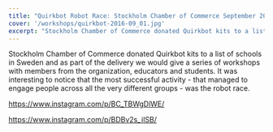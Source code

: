 ```yaml
---
title: "Quirkbot Robot Race: Stockholm Chamber of Commerce September 2016"
cover: '/workshops/quirkbot-2016-09_01.jpg'
excerpt: "Stockholm Chamber of Commerce donated Quirkbot kits to a list of schools in Sweden and as part of the delivery we would give a series of workshops with members from the organization, educators and students. It was interesting to notice that the most successful activity - that managed to engage people across all the very different groups - was the robot race."
---
```


Stockholm Chamber of Commerce donated Quirkbot kits to a list of schools in Sweden and as part of the delivery we would give a series of workshops with members from the organization, educators and students. It was interesting to notice that the most successful activity - that managed to engage people across all the very different groups - was the robot race.

https://www.instagram.com/p/BC_TBWgDlWE/

https://www.instagram.com/p/BDBv2s_jlSB/
